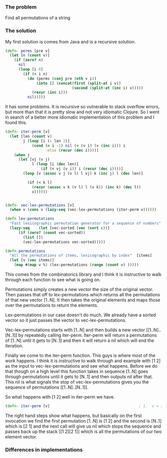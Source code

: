### The problem


Find all permutations of a string


### The solution

My first solution is comes from Java and is a recursive solution.

```clojure
(defn- perms [pre v]
  (let [n (count v)]
    (if (zero? n)
      nil      
      (loop [i 0]
        (if (< i n)
          (do (perms (conj pre (nth v i))
              (into [] (concat(first (split-at i v))
                              (second (split-at (inc i) v)))))
            (recur (inc i)))
          nil)))))
```

It has some problems. It is recursive so vulnerable to stack overflow errors, but more than that it is pretty slow and not very idiomatic Clojure. So I went in search of a better more idiomatic implementation of this problem and I found this.

```clojure
(defn- iter-perm [v]                                            
  (let [len (count v)
        j (loop [i (- len 2)]
            (cond (= i -1) nil (< (v i) (v (inc i))) i
                  :else (recur (dec i))))]
    (when j
      (let [vj (v j)
            l (loop [i (dec len)]
                (if (< vj (v i)) i (recur (dec i))))]
        (loop [v (assoc v j (v l) l vj) k (inc j) l (dec len)]

          (if (< k l)
            (recur (assoc v k (v l) l (v k)) (inc k) (dec l))
            v))))))


(defn- vec-lex-permutations [v]
  (when v (cons v (lazy-seq (vec-lex-permutations (iter-perm v))))))

(defn lex-permutations
  "Fast lexicographic permutation generator for a sequence of numbers"  [c]
  (lazy-seq    (let [vec-sorted (vec (sort c))]
      (if (zero? (count vec-sorted))
        (list [])
        (vec-lex-permutations vec-sorted)))))

(defn permutations
  "All the permutations of items, lexicographic by index"  [items]
  (let [v (vec items)]
    (map #(map v %) (lex-permutations (range (count v) )))))
```

This comes from the combinatorics library and I think it is instructive to walk through each function to see what is going on.


Permutations simply creates a new vector the size of the original vector. Then passes that off to lex-permutations which returns all the permutations of that new vector [1..N]. It then takes the original elements and maps those over the permutations to return the elements.


Lex-permutations in our case doesn't do much. We already have a sorted vector so it just passes the vector to vec-lex-permutations.


Vec-lex-permutations starts with [1..N] and then builds a new vector [[1..N]..[N..1]] by repeatedly calling iter-perm. Iter-perm will return a permutations of [1..N] until it gets to [N..1] and then it will return a nil which will end the iteration.


Finally we come to the iter-perm function. This guys is where most of the work happens. I think it is instructive to walk through and example with [1 2] as the input to vec-lex-permutations and see what happens. Before we do that though on a high level this function takes in sequence [1..N] goes through permutations until it gets to [N..1] and then outputs nil after that. This nil is what signals the stop of vec-lex-permutations gives you the sequence of permutations [[1..N]..[N..1]].


So what happens with [1 2] well in iter-perm we have.

```clojure
(defn- iter-perm [v]                                        ; 1.  v = [1 2]  (let [len (count v)                                       ; 2.  len = 2        j (loop [i (- len 2)]                               ; 3.  j = 0 ; i = 0            (cond (= i -1) nil                              ; 4.  i != -1                  (< (v i) (v (inc i))) i                   ; 5.  return i (0)                  :else (recur (dec i))))]                  ; 6.  skip    (when j                                                 ; 7.  j  = 0      (let [vj (v j)                                        ; 8.  vj = 1            l (loop [i (dec len)]                           ; 8.  l  = 1 ; i = 1                (if (< vj (v i)) i (recur (dec i))))]       ; 10. 1 < 2 => i = 1        (loop [v (assoc v j (v l) l vj) k (inc j) l (dec len)] ; 11. v = [2 1]          ; k = 1 ; l = 1          (if (< k l)                                       ; 12. 1 < 1 != True            (recur (assoc v k (v l) l (v k)) (inc k) (dec l)) ; 13. skip            v))))))                                         ; 14. return v ([2 1])
```

The right hand steps show what happens, but basically on the first invocation we find the first permutation [1..N] is [1 2] and the second is [N..1] which is [2 1] and the next call will give us nil which stops the sequence and passes back up the stack [[1 2][2 1]] which is all the permutations of our two element vector.


### Differences in implementations


